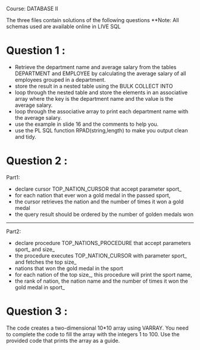 Course: DATABASE II 

The three files contain solutions of the following questions
**Note: All schemas used are available online in LIVE SQL

# Question 1 : 
- Retrieve the department name and average salary from the tables DEPARTMENT and EMPLOYEE by calculating the average salary of all employees grouped in a department.
- store the result in a nested table using the BULK COLLECT INTO
- loop through the nested table and store the elements in an associative array where the key is the department name and the value is the average salary.
- loop through the associative array to print each department name with the average salary.
- use the example in slide 16 and the comments to help you.
- use the PL SQL function RPAD(string,length) to make you output clean and tidy.

# Question 2 : 
Part1:
- declare cursor TOP_NATION_CURSOR that accept parameter sport_
- for each nation that ever won a gold medal in the passed sport,
- the cursor retrieves the nation and the number of times it won a gold medal
- the query result should be ordered by the number of golden medals won
--------------------------------------------------------------------------------
Part2:
- declare procedure TOP_NATIONS_PROCEDURE that accept parameters sport_ and size_
- the procedure executes TOP_NATION_CURSOR with parameter sport_ and fetches the top size_
- nations that won the gold medal in the sport 
- for each nation of the top size_, this procedure will print the sport name, 
- the rank of nation, the nation name and the number of times it won the gold medal in sport_

# Question 3 : 
The code creates a two-dimensional 10*10 array using VARRAY. You need to complete the code to fill the array with the integers 1 to 100. Use the provided code that prints the array as a guide. 


